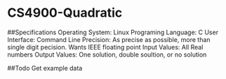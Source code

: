 # CS4900-Quadratic

##Specifications
Operating System:    Linux
Programing Language: C 
User Interface:      Command Line
Precision:           As precise as possible, more than single digit pecision. Wants IEEE floating point
Input Values:        All Real numbers 
Output Values:       One solution, double soultion, or no solution

##Todo
Get example data
